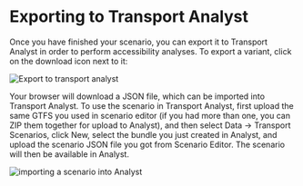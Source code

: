# Exporting to Transport Analyst

Once you have finished your scenario, you can export it to Transport Analyst in order to perform accessibility analyses. To export a variant, click on the
download icon next to it:

<img src="../img/export.png" alt="Export to transport analyst" />

Your browser will download a JSON file, which can be imported into Transport Analyst. To use the scenario in Transport Analyst, first upload the same GTFS
you used in scenario editor (if you had more than one, you can ZIP them together for upload to Analyst), and then select Data -> Transport Scenarios, click New,
select the bundle you just created in Analyst, and upload the scenario JSON file you got from Scenario Editor. The scenario will then be available in Analyst.

<img src="../img/impoty-analyst.png" alt="importing a scenario into Analyst" />
